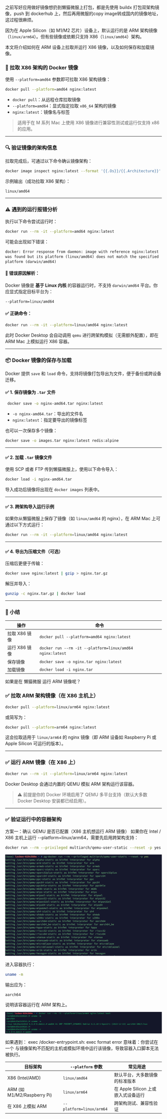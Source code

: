 

之前写好应用做好镜像想扔到懒猫微服上打包，都是先使用 buildx 打包双架构镜像，push 到 dockerhub 上，然后再用微服的copy image转成国内的镜像地址，这过程很麻烦。

因为在 Apple Silicon（如 M1/M2 芯片）设备上，默认运行的是 ARM 架构镜像（`linux/arm64`）。但有些镜像或依赖只支持 X86（`linux/amd64`）架构。

本文将介绍如何在 ARM 设备上拉取并运行 X86 镜像，以及如何保存和加载镜像。


### 🐳 拉取 X86 架构的 Docker 镜像

使用 `--platform=amd64` 参数即可拉取 X86 架构镜像：

```bash
docker pull --platform=amd64 nginx:latest
```

* `docker pull`：从远程仓库拉取镜像
* `--platform=amd64`：显式指定拉取 `x86_64` 架构的镜像
* `nginx:latest`：镜像名与标签

> 适用于在 M 系列 Mac 上使用 X86 镜像进行兼容性测试或运行仅支持 x86 的应用。

---

### 🔍 验证镜像的架构信息

拉取完成后，可通过以下命令确认镜像架构：

```bash
docker image inspect nginx:latest --format '{{.Os}}/{{.Architecture}}'
```

示例输出（成功拉取 X86 架构）：

```
linux/amd64
```

---

### ⚠️ 遇到的运行报错分析

执行以下命令尝试运行时：

```bash
docker run --rm -it --platform=amd64 nginx:latest
```

可能会出现如下错误：

```
docker: Error response from daemon: image with reference nginx:latest was found but its platform (linux/amd64) does not match the specified platform (darwin/amd64)
```

#### 📌 错误原因解析：

Docker 镜像是 **基于 Linux 内核** 的容器运行时，不支持 `darwin/amd64` 平台。你应显式指定目标平台为：

```bash
--platform=linux/amd64
```

####  ✅ 正确命令：

```bash
docker run --rm -it --platform=linux/amd64 nginx:latest
```

此时 Docker Desktop 会自动调用 `qemu` 进行跨架构模拟（无需额外配置），即在 ARM Mac 上模拟运行 X86 容器。

---

### 📦 Docker 镜像的保存与加载

Docker 提供 `save` 和 `load` 命令，支持将镜像打包导出为文件，便于备份或跨设备迁移。

####  ✅ 1. 保存镜像为 `.tar` 文件

```bash
 docker save -o nginx-amd64.tar nginx:latest
```

* `-o nginx-amd64.tar`：导出的文件名
* `nginx:latest`：指定要导出的镜像标签

也可以一次保存多个镜像：

```bash
docker save -o images.tar nginx:latest redis:alpine
```

---

#### ✅ 2. 加载 `.tar` 镜像文件

使用 SCP 或者 FTP 传到懒猫微服上，使用以下命令导入：

```bash
docker load -i nginx-amd64.tar
```

导入成功后镜像将出现在 `docker images` 列表中。

---

#### ✅ 3. 跨架构导入运行示例

如果你从懒猫微服上保存了镜像（如 `linux/amd64` 的 nginx），在 ARM Mac 上可通过以下方式运行：

```bash
docker run --rm -it --platform=linux/amd64 nginx:latest
```

---

#### ✅ 4. 导出为压缩文件（可选）

压缩后更便于传输：

```bash
docker save nginx:latest | gzip > nginx.tar.gz
```

解压并导入：

```bash
gunzip -c nginx.tar.gz | docker load
```

---


### 📝 小结

| 操作        | 命令                                                        |
| --------- | --------------------------------------------------------- |
| 拉取 X86 镜像 | `docker pull --platform=amd64 nginx:latest`               |
| 运行 X86 镜像 | `docker run --rm -it --platform=linux/amd64 nginx:latest` |
| 保存镜像      | `docker save -o nginx.tar nginx:latest`                   |
| 加载镜像      | `docker load -i nginx.tar`                                |



如果是在 懒猫微服 运行 ARM 镜像呢？

### ✅ 拉取 ARM 架构镜像（在 X86 主机上）

```bash
docker pull --platform=linux/arm64 nginx:latest
```

或简写为：

```bash
docker pull --platform=arm64 nginx:latest
```

这会拉取适用于 `linux/arm64` 的 nginx 镜像（即 ARM 设备如 Raspberry Pi 或 Apple Silicon 可运行的版本）。

---

### ✅ 运行 ARM 镜像（在 X86 上）

```bash
docker run --rm -it --platform=linux/arm64 nginx:latest
```

Docker Desktop 会通过内置的 QEMU 模拟 ARM 架构运行该容器。

> ⚠️ 前提是你的 Docker 环境启用了 QEMU 多平台支持（默认大多数 Docker Desktop 安装都已经启用）。

---

### ✅ 验证运行中的容器架构

方案一：确认 QEMU 是否已配置（X86 主机想运行 ARM 镜像）
如果你在 Intel / X86 主机上运行 --platform=linux/arm64，需要先启用跨架构支持：

```bash
docker run --rm --privileged multiarch/qemu-user-static --reset -p yes
```

![image-20250616232147019](https://raw.githubusercontent.com/cloudsmithy/picgo-imh/master/image-20250616232147019.png)

进入容器执行：

```bash
uname -m
```

输出应为：

```
aarch64
```

说明该容器运行在 ARM 架构上。

![image-20250616232100579](https://raw.githubusercontent.com/cloudsmithy/picgo-imh/master/image-20250616232100579.png)


如果遇到：
exec /docker-entrypoint.sh: exec format error
意味着：你尝试在一个 与镜像架构不匹配的主机或模拟环境中运行该镜像，导致容器入口脚本无法被执行。

| 目标架构                       | `--platform` 参数          | 常见用途                      |
| -------------------------- | ------------------------ | ------------------------- |
| X86 (Intel/AMD)            | `linux/amd64`            | 默认平台，大多数镜像的标准版本           |
| ARM (如 M1/M2/Raspberry Pi) | `linux/arm64`            | 在 Apple Silicon 上或嵌入式设备运行 |
| 在 X86 上模拟 ARM              | `--platform=linux/arm64` | 跨架构测试、兼容性验证               |
